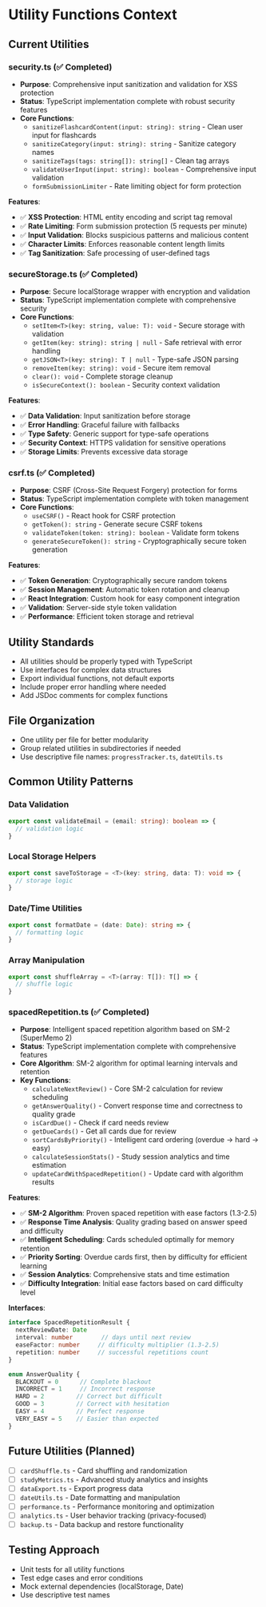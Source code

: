 # Utility Functions Context

## Current Utilities

### security.ts (✅ Completed)

- **Purpose**: Comprehensive input sanitization and validation for XSS protection
- **Status**: TypeScript implementation complete with robust security features
- **Core Functions**:
  - `sanitizeFlashcardContent(input: string): string` - Clean user input for flashcards
  - `sanitizeCategory(input: string): string` - Sanitize category names
  - `sanitizeTags(tags: string[]): string[]` - Clean tag arrays
  - `validateUserInput(input: string): boolean` - Comprehensive input validation
  - `formSubmissionLimiter` - Rate limiting object for form protection

**Features**:
- ✅ **XSS Protection**: HTML entity encoding and script tag removal
- ✅ **Rate Limiting**: Form submission protection (5 requests per minute)
- ✅ **Input Validation**: Blocks suspicious patterns and malicious content
- ✅ **Character Limits**: Enforces reasonable content length limits
- ✅ **Tag Sanitization**: Safe processing of user-defined tags

### secureStorage.ts (✅ Completed)

- **Purpose**: Secure localStorage wrapper with encryption and validation
- **Status**: TypeScript implementation complete with comprehensive security
- **Core Functions**:
  - `setItem<T>(key: string, value: T): void` - Secure storage with validation
  - `getItem(key: string): string | null` - Safe retrieval with error handling
  - `getJSON<T>(key: string): T | null` - Type-safe JSON parsing
  - `removeItem(key: string): void` - Secure item removal
  - `clear(): void` - Complete storage cleanup
  - `isSecureContext(): boolean` - Security context validation

**Features**:
- ✅ **Data Validation**: Input sanitization before storage
- ✅ **Error Handling**: Graceful failure with fallbacks
- ✅ **Type Safety**: Generic support for type-safe operations
- ✅ **Security Context**: HTTPS validation for sensitive operations
- ✅ **Storage Limits**: Prevents excessive data storage

### csrf.ts (✅ Completed)

- **Purpose**: CSRF (Cross-Site Request Forgery) protection for forms
- **Status**: TypeScript implementation complete with token management
- **Core Functions**:
  - `useCSRF()` - React hook for CSRF protection
  - `getToken(): string` - Generate secure CSRF tokens
  - `validateToken(token: string): boolean` - Validate form tokens
  - `generateSecureToken(): string` - Cryptographically secure token generation

**Features**:
- ✅ **Token Generation**: Cryptographically secure random tokens
- ✅ **Session Management**: Automatic token rotation and cleanup
- ✅ **React Integration**: Custom hook for easy component integration  
- ✅ **Validation**: Server-side style token validation
- ✅ **Performance**: Efficient token storage and retrieval

## Utility Standards

- All utilities should be properly typed with TypeScript
- Use interfaces for complex data structures
- Export individual functions, not default exports
- Include proper error handling where needed
- Add JSDoc comments for complex functions

## File Organization

- One utility per file for better modularity
- Group related utilities in subdirectories if needed
- Use descriptive file names: `progressTracker.ts`, `dateUtils.ts`

## Common Utility Patterns

### Data Validation

```typescript
export const validateEmail = (email: string): boolean => {
  // validation logic
}
```

### Local Storage Helpers

```typescript
export const saveToStorage = <T>(key: string, data: T): void => {
  // storage logic
}
```

### Date/Time Utilities

```typescript
export const formatDate = (date: Date): string => {
  // formatting logic
}
```

### Array Manipulation

```typescript
export const shuffleArray = <T>(array: T[]): T[] => {
  // shuffle logic
}
```

### spacedRepetition.ts (✅ Completed)

- **Purpose**: Intelligent spaced repetition algorithm based on SM-2 (SuperMemo 2)
- **Status**: TypeScript implementation complete with comprehensive features
- **Core Algorithm**: SM-2 algorithm for optimal learning intervals and retention
- **Key Functions**:
  - `calculateNextReview()` - Core SM-2 calculation for review scheduling
  - `getAnswerQuality()` - Convert response time and correctness to quality grade
  - `isCardDue()` - Check if card needs review
  - `getDueCards()` - Get all cards due for review
  - `sortCardsByPriority()` - Intelligent card ordering (overdue → hard → easy)
  - `calculateSessionStats()` - Study session analytics and time estimation
  - `updateCardWithSpacedRepetition()` - Update card with algorithm results

**Features**:

- ✅ **SM-2 Algorithm**: Proven spaced repetition with ease factors (1.3-2.5)
- ✅ **Response Time Analysis**: Quality grading based on answer speed and difficulty
- ✅ **Intelligent Scheduling**: Cards scheduled optimally for memory retention
- ✅ **Priority Sorting**: Overdue cards first, then by difficulty for efficient learning
- ✅ **Session Analytics**: Comprehensive stats and time estimation
- ✅ **Difficulty Integration**: Initial ease factors based on card difficulty level

**Interfaces**:

```typescript
interface SpacedRepetitionResult {
  nextReviewDate: Date
  interval: number        // days until next review
  easeFactor: number     // difficulty multiplier (1.3-2.5)
  repetition: number     // successful repetitions count
}

enum AnswerQuality {
  BLACKOUT = 0      // Complete blackout
  INCORRECT = 1     // Incorrect response
  HARD = 2         // Correct but difficult
  GOOD = 3         // Correct with hesitation
  EASY = 4         // Perfect response
  VERY_EASY = 5    // Easier than expected
}
```

## Future Utilities (Planned)

- [ ] `cardShuffle.ts` - Card shuffling and randomization
- [ ] `studyMetrics.ts` - Advanced study analytics and insights
- [ ] `dataExport.ts` - Export progress data
- [ ] `dateUtils.ts` - Date formatting and manipulation
- [ ] `performance.ts` - Performance monitoring and optimization
- [ ] `analytics.ts` - User behavior tracking (privacy-focused)
- [ ] `backup.ts` - Data backup and restore functionality

## Testing Approach

- Unit tests for all utility functions
- Test edge cases and error conditions
- Mock external dependencies (localStorage, Date)
- Use descriptive test names

